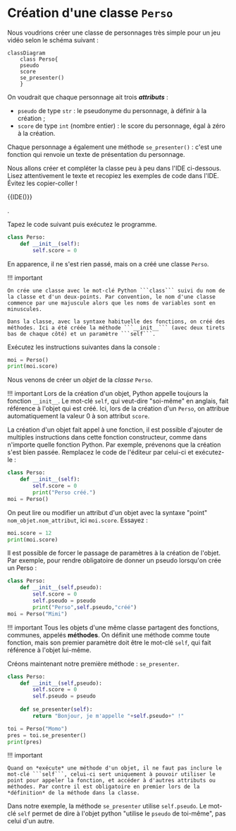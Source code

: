 # Création d'une classe `Perso`

Nous voudrions créer une classe de personnages très simple pour un jeu vidéo selon le schéma suivant :

```mermaid
classDiagram
    class Perso{
    pseudo
    score
    se_presenter()
    }
```

On voudrait que chaque personnage ait trois ***attributs*** :

- `pseudo` de type `str` : le pseudonyme du personnage, à définir à la création ;
- `score` de type `int` (nombre entier) : le score du personnage, égal à zéro à la création.

Chaque personnage a également une méthode `se_presenter()` : c'est une fonction qui renvoie un texte de présentation du personnage.

Nous allons créer et compléter la classe peu à peu dans l'IDE ci-dessous. Lisez attentivement le texte et recopiez les exemples de code dans l'IDE. Évitez les copier-coller !

{{IDE()}}

.


Tapez le code suivant puis exécutez le programme.

```py
class Perso:
    def __init__(self):
        self.score = 0
```

En apparence, il ne s'est rien passé, mais on a créé une classe ```Perso```.

!!! important

    On crée une classe avec le mot-clé Python ```class``` suivi du nom de la classe et d'un deux-points. Par convention, le nom d'une classe commence par une majuscule alors que les noms de variables sont en minuscules. 

    Dans la classe, avec la syntaxe habituelle des fonctions, on créé des méthodes. Ici a été créée la méthode ```__init__``` (avec deux tirets bas de chaque côté) et un paramètre ```self```.

Exécutez les instructions suivantes dans la console :

```py
moi = Perso()
print(moi.score)
```

Nous venons de créer un *objet* de la *classe* ```Perso```. 

!!! important
    Lors de la création d'un objet, Python appelle toujours la fonction ```__init__```. Le mot-clé ```self```, qui veut-dire "soi-même" en anglais, fait référence à l'objet qui est créé. Ici, lors de la création d'un ```Perso```, on attribue automatiquement la valeur 0 à son attribut ```score```.

La création d'un objet fait appel à une fonction, il est possible d'ajouter de multiples instructions dans cette fonction constructeur, comme dans n'importe quelle fonction Python. Par exemple, prévenons que la création s'est bien passée. Remplacez le code de l'éditeur par celui-ci et exécutez-le :

```py
class Perso:
    def __init__(self):
        self.score = 0
        print("Perso créé.")
moi = Perso()
```

On peut lire ou modifier un attribut d'un objet avec la syntaxe "point" ```nom_objet.nom_attribut```, ici ```moi.score```. Essayez :

```py
moi.score = 12
print(moi.score)
```

Il est possible de forcer le passage de paramètres à la création de l'objet. Par exemple, pour rendre obligatoire de donner un pseudo lorsqu'on crée un Perso :

``` py
class Perso:
    def __init__(self,pseudo):
        self.score = 0
        self.pseudo = pseudo
        print("Perso",self.pseudo,"créé")
moi = Perso("Mimi")
```

!!! important
    Tous les objets d'une même classe partagent des fonctions, communes, appelés **méthodes**. On définit une méthode comme toute fonction, mais son premier paramètre doit être le mot-clé ```self```, qui fait référence à l'objet lui-même.


Créons maintenant notre première méthode : `se_presenter`.

```py
class Perso:
    def __init__(self,pseudo):
        self.score = 0
        self.pseudo = pseudo
    
    def se_presenter(self):
        return "Bonjour, je m'appelle "+self.pseudo+" !"

toi = Perso("Momo")
pres = toi.se_presenter()
print(pres)
```

!!! important

    Quand on *exécute* une méthode d'un objet, il ne faut pas inclure le mot-clé ```self```, celui-ci sert uniquement à pouvoir utiliser le point pour appeler la fonction, et accéder à d'autres attributs ou méthodes. Par contre il est obligatoire en premier lors de la *définition* de la méthode dans la classe.

Dans notre exemple, la méthode `se_presenter` utilise `self.pseudo`. Le mot-clé `self` permet de dire à l'objet python "utilise le `pseudo` de toi-même", pas celui d'un autre.